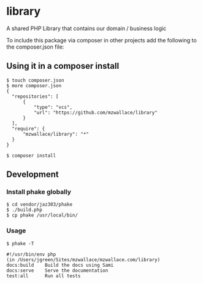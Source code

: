 library
=======

A shared PHP Library that contains our domain / business logic

To include this package via composer in other projects
add the following to the composer.json file:

## Using it in a composer install
```
$ touch composer.json
$ more composer.json
{
  "repositories": [
      {
          "type": "vcs",
          "url": "https://github.com/mzwallace/library"
      }
  ],
  "require": {
      "mzwallace/library": "*"
  }
}

$ composer install
```

## Development

### Install phake globally
```
$ cd vendor/jaz303/phake
$ ./build.php
$ cp phake /usr/local/bin/
```

### Usage
```
$ phake -T

#!/usr/bin/env php
(in /Users/jgreen/Sites/mzwallace/mzwallace.com/library)
docs:build    Build the docs using Sami
docs:serve    Serve the documentation
test:all      Run all tests
```
